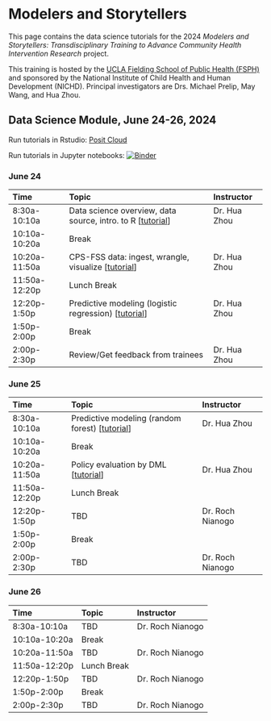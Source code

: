 # Modelers and Storytellers

This page contains the data science tutorials for the 2024 *Modelers and Storytellers: Transdisciplinary Training to Advance Community Health Intervention Research* project.

This training is hosted by the [UCLA Fielding School of Public Health (FSPH)](https://ph.ucla.edu/) and sponsored by the National Institute of Child Health and Human Development (NICHD). Principal investigators are Drs. Michael Prelip, May Wang, and Hua Zhou.

## Data Science Module, June 24-26, 2024

Run tutorials in Rstudio: [Posit Cloud](https://posit.cloud/spaces/522857/join?access_code=jp20j2u42A7Ygue-OICZ2U4S6IWZCnI5GFp0r_N9)

Run tutorials in Jupyter notebooks: [![Binder](https://mybinder.org/badge_logo.svg)](https://mybinder.org/v2/gh/NIH-R25-ModelersAndStoryTellers/binder-sandbox.git/main?urlpath=git-pull?repo=https://github.com/NIH-R25-ModelersAndStoryTellers/2024.git)

### June 24

| Time          | Topic            | Instructor          |
|:----------------------|:------------------------|:------------------------|
| 8:30a-10:10a  | Data science overview, data source, intro. to R \[[tutorial](https://nih-r25-modelersandstorytellers.github.io/2024/data-science-tutorials/01-dsintro/dsintro.html)\] | Dr. Hua Zhou |
| 10:10a-10:20a | Break  |                     |
| 10:20a-11:50a | CPS-FSS data: ingest, wrangle, visualize \[[tutorial](https://nih-r25-modelersandstorytellers.github.io/2024/data-science-tutorials/02-wrangle/wrangle.html)\] | Dr. Hua Zhou |
| 11:50a-12:20p  | Lunch Break  |                     |
| 12:20p-1:50p   | Predictive modeling (logistic regression) \[[tutorial](https://nih-r25-modelersandstorytellers.github.io/2024/data-science-tutorials/03-logit/logit.html)\]  | Dr. Hua Zhou |
| 1:50p-2:00p   | Break |  |
| 2:00p-2:30p   | Review/Get feedback from trainees | Dr. Hua Zhou |

### June 25

| Time          | Topic            | Instructor          |
|:----------------------|:------------------------|:------------------------|
| 8:30a-10:10a  | Predictive modeling (random forest) \[[tutorial](https://nih-r25-modelersandstorytellers.github.io/2024/data-science-tutorials/04-rf/rf.html)\] | Dr. Hua Zhou |
| 10:10a-10:20a | Break  |                     |
| 10:20a-11:50a | Policy evaluation by DML \[[tutorial](https://nih-r25-modelersandstorytellers.github.io/2024/data-science-tutorials/05-dml/dml.html)\] | Dr. Hua Zhou |
| 11:50a-12:20p  | Lunch Break  |                     |
| 12:20p-1:50p   | TBD  | Dr. Roch Nianogo |
| 1:50p-2:00p   | Break |  |
| 2:00p-2:30p   | TBD | Dr. Roch Nianogo |

### June 26

| Time          | Topic            | Instructor          |
|:----------------------|:------------------------|:------------------------|
| 8:30a-10:10a  | TBD | Dr. Roch Nianogo |
| 10:10a-10:20a | Break  |                     |
| 10:20a-11:50a | TBD | Dr. Roch Nianogo |
| 11:50a-12:20p  | Lunch Break  |                     |
| 12:20p-1:50p   | TBD  | Dr. Roch Nianogo |
| 1:50p-2:00p   | Break |  |
| 2:00p-2:30p   | TBD | Dr. Roch Nianogo |
